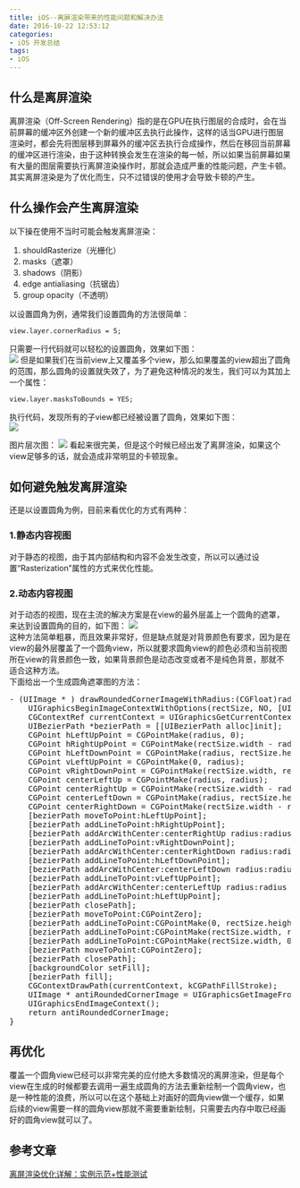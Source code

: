 ```yaml
---
title: iOS--离屏渲染带来的性能问题和解决办法
date: 2016-10-22 12:53:12  
categories:
- iOS 开发总结
tags:
- iOS
---
```

## 什么是离屏渲染 
离屏渲染（Off-Screen Rendering）指的是在GPU在执行图层的合成时，会在当前屏幕的缓冲区外创建一个新的缓冲区去执行此操作，这样的话当GPU进行图层渲染时，都会先将图层移到屏幕外的缓冲区去执行合成操作，然后在移回当前屏幕的缓冲区进行渲染，由于这种转换会发生在渲染的每一帧，所以如果当前屏幕如果有大量的图层需要执行离屏渲染操作时，那就会造成严重的性能问题，产生卡顿。其实离屏渲染是为了优化而生，只不过错误的使用才会导致卡顿的产生。  

<!-- more -->

## 什么操作会产生离屏渲染  
以下操在使用不当时可能会触发离屏渲染：  

1. shouldRasterize（光栅化）  
2. masks（遮罩）  
3. shadows（阴影）  
4. edge antialiasing（抗锯齿）    
5. group opacity（不透明）  

以设置圆角为例，通常我们设置圆角的方法很简单：
```
view.layer.cornerRadius = 5;
```


只需要一行代码就可以轻松的设置圆角，效果如下图：  
![](https://raw.githubusercontent.com/ChiRenhua/Resource/master/WebImage/iOS--%E7%A6%BB%E5%B1%8F%E6%B8%B2%E6%9F%93%E5%B8%A6%E6%9D%A5%E7%9A%84%E6%80%A7%E8%83%BD%E9%97%AE%E9%A2%98%E5%92%8C%E8%A7%A3%E5%86%B3%E5%8A%9E%E6%B3%95/iOS--%E7%A6%BB%E5%B1%8F%E6%B8%B2%E6%9F%93%E5%B8%A6%E6%9D%A5%E7%9A%84%E6%80%A7%E8%83%BD%E9%97%AE%E9%A2%98%E5%92%8C%E8%A7%A3%E5%86%B3%E5%8A%9E%E6%B3%9501.png)
但是如果我们在当前view上又覆盖多个view，那么如果覆盖的view超出了圆角的范围，那么圆角的设置就失效了，为了避免这种情况的发生，我们可以为其加上一个属性：
```
view.layer.masksToBounds = YES;
```

执行代码，发现所有的子view都已经被设置了圆角，效果如下图：  
![](https://raw.githubusercontent.com/ChiRenhua/Resource/master/WebImage/iOS--%E7%A6%BB%E5%B1%8F%E6%B8%B2%E6%9F%93%E5%B8%A6%E6%9D%A5%E7%9A%84%E6%80%A7%E8%83%BD%E9%97%AE%E9%A2%98%E5%92%8C%E8%A7%A3%E5%86%B3%E5%8A%9E%E6%B3%95/iOS--%E7%A6%BB%E5%B1%8F%E6%B8%B2%E6%9F%93%E5%B8%A6%E6%9D%A5%E7%9A%84%E6%80%A7%E8%83%BD%E9%97%AE%E9%A2%98%E5%92%8C%E8%A7%A3%E5%86%B3%E5%8A%9E%E6%B3%9502.png)


图片层次图：
![](https://raw.githubusercontent.com/ChiRenhua/Resource/master/WebImage/iOS--%E7%A6%BB%E5%B1%8F%E6%B8%B2%E6%9F%93%E5%B8%A6%E6%9D%A5%E7%9A%84%E6%80%A7%E8%83%BD%E9%97%AE%E9%A2%98%E5%92%8C%E8%A7%A3%E5%86%B3%E5%8A%9E%E6%B3%95/iOS--%E7%A6%BB%E5%B1%8F%E6%B8%B2%E6%9F%93%E5%B8%A6%E6%9D%A5%E7%9A%84%E6%80%A7%E8%83%BD%E9%97%AE%E9%A2%98%E5%92%8C%E8%A7%A3%E5%86%B3%E5%8A%9E%E6%B3%9503.png)
看起来很完美，但是这个时候已经出发了离屏渲染，如果这个view足够多的话，就会造成非常明显的卡顿现象。  
## 如何避免触发离屏渲染  
还是以设置圆角为例，目前来看优化的方式有两种：
### 1.静态内容视图  
对于静态的视图，由于其内部结构和内容不会发生改变，所以可以通过设置“Rasterization”属性的方式来优化性能。
### 2.动态内容视图  
对于动态的视图，现在主流的解决方案是在view的最外层盖上一个圆角的遮罩，来达到设置圆角的目的，如下图：
![](https://raw.githubusercontent.com/ChiRenhua/Resource/master/WebImage/iOS--%E7%A6%BB%E5%B1%8F%E6%B8%B2%E6%9F%93%E5%B8%A6%E6%9D%A5%E7%9A%84%E6%80%A7%E8%83%BD%E9%97%AE%E9%A2%98%E5%92%8C%E8%A7%A3%E5%86%B3%E5%8A%9E%E6%B3%95/iOS--%E7%A6%BB%E5%B1%8F%E6%B8%B2%E6%9F%93%E5%B8%A6%E6%9D%A5%E7%9A%84%E6%80%A7%E8%83%BD%E9%97%AE%E9%A2%98%E5%92%8C%E8%A7%A3%E5%86%B3%E5%8A%9E%E6%B3%9504.png)  
这种方法简单粗暴，而且效果非常好，但是缺点就是对背景颜色有要求，因为是在view的最外层覆盖了一个圆角view，所以就要求圆角view的颜色必须和当前视图所在view的背景颜色一致，如果背景颜色是动态改变或者不是纯色背景，那就不适合这种方法。  
下面给出一个生成圆角遮罩图的方法：  
<pre>- (UIImage * ) drawRoundedCornerImageWithRadius:(CGFloat)radius Rectsize:(CGSize)rectSize BackgroundColor:(UIColor* ) backgroundColor {
    UIGraphicsBeginImageContextWithOptions(rectSize, NO, [UIScreen mainScreen].scale);
    CGContextRef currentContext = UIGraphicsGetCurrentContext();
    UIBezierPath *bezierPath = [[UIBezierPath alloc]init];  
    CGPoint hLeftUpPoint = CGPointMake(radius, 0);
    CGPoint hRightUpPoint = CGPointMake(rectSize.width - radius, 0);
    CGPoint hLeftDownPoint = CGPointMake(radius, rectSize.height);
    CGPoint vLeftUpPoint = CGPointMake(0, radius);
    CGPoint vRightDownPoint = CGPointMake(rectSize.width, rectSize.height - radius);
    CGPoint centerLeftUp = CGPointMake(radius, radius);
    CGPoint centerRightUp = CGPointMake(rectSize.width - radius, radius);
    CGPoint centerLeftDown = CGPointMake(radius, rectSize.height - radius);
    CGPoint centerRightDown = CGPointMake(rectSize.width - radius, rectSize.height - radius);  
    [bezierPath moveToPoint:hLeftUpPoint];
    [bezierPath addLineToPoint:hRightUpPoint];
    [bezierPath addArcWithCenter:centerRightUp radius:radius startAngle:M_PI * 3 / 2 endAngle:M_PI * 2 clockwise:true];
    [bezierPath addLineToPoint:vRightDownPoint];
    [bezierPath addArcWithCenter:centerRightDown radius:radius startAngle:0 endAngle:M_PI / 2 clockwise:true];
    [bezierPath addLineToPoint:hLeftDownPoint];
    [bezierPath addArcWithCenter:centerLeftDown radius:radius startAngle:M_PI / 2 endAngle:M_PI clockwise:true];
    [bezierPath addLineToPoint:vLeftUpPoint];
    [bezierPath addArcWithCenter:centerLeftUp radius:radius startAngle:M_PI endAngle:M_PI * 3 / 2 clockwise:true];
    [bezierPath addLineToPoint:hLeftUpPoint];
    [bezierPath closePath];  
    [bezierPath moveToPoint:CGPointZero];
    [bezierPath addLineToPoint:CGPointMake(0, rectSize.height)];
    [bezierPath addLineToPoint:CGPointMake(rectSize.width, rectSize.height)];
    [bezierPath addLineToPoint:CGPointMake(rectSize.width, 0)];
    [bezierPath moveToPoint:CGPointZero];
    [bezierPath closePath];  
    [backgroundColor setFill];
    [bezierPath fill];  
    CGContextDrawPath(currentContext, kCGPathFillStroke);
    UIImage * antiRoundedCornerImage = UIGraphicsGetImageFromCurrentImageContext();
    UIGraphicsEndImageContext();  
    return antiRoundedCornerImage;
}</pre>  
## 再优化  
覆盖一个圆角view已经可以非常完美的应付绝大多数情况的离屏渲染，但是每个view在生成的时候都要去调用一遍生成圆角的方法去重新绘制一个圆角view，也是一种性能的浪费，所以可以在这个基础上对画好的圆角view做一个缓存，如果后续的view需要一样的圆角view那就不需要重新绘制，只需要去内存中取已经画好的圆角view就可以了。  
## 参考文章  
[离屏渲染优化详解：实例示范+性能测试](http://www.jianshu.com/p/ca51c9d3575b)

